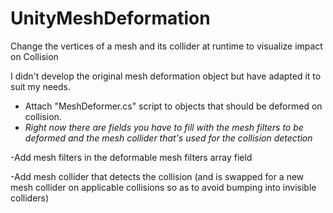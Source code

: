 # UnityMeshDeformation
Change the vertices of a mesh and its collider at runtime to visualize impact on Collision

I didn't develop the original mesh deformation object but have adapted it to suit my needs.

- Attach "MeshDeformer.cs" script to objects that should be deformed on collision.
- 
  *Right now there are fields you have to fill with the mesh filters to be deformed and the mesh collider that's used for the collision detection*
  
-Add mesh filters in the deformable mesh filters array field

-Add mesh collider that detects the collision (and is swapped for a new mesh collider on applicable collisions so as to avoid bumping into invisible colliders)
